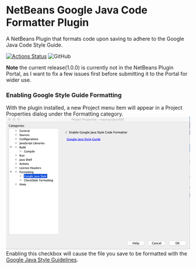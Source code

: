 # NetBeans Google Java Code Formatter Plugin
A NetBeans Plugin that formats code upon saving to adhere to the Google Java Code Style Guide.

[![Actions Status](https://github.com/mcdonnell-john/nb-google-java-code-formatter-plugin/workflows/Build/badge.svg)](https://github.com/mcdonnell-john/nb-google-java-code-formatter-plugin/actions) ![GitHub](https://img.shields.io/github/license/mcdonnell-john/nb-google-java-code-formatter-plugin)

**Note** the current release(1.0.0) is currently not in the NetBeans Plugin Portal, as I want to fix a few issues first before submitting it to the Portal for wider use.

### Enabling Google Style Guide Formatting
With the plugin installed, a new Project menu item will appear in a Project Properties dialog under the Formatting category.
![Project Properties Page](/docs/images/project-properties.png)
Enabling this checkbox will cause the file you save to be formatted with the [Google Java Style Guidelines](https://google.github.io/styleguide/javaguide.html).
